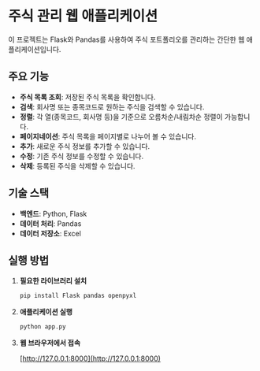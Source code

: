 # 주식 관리 웹 애플리케이션

이 프로젝트는 Flask와 Pandas를 사용하여 주식 포트폴리오를 관리하는 간단한 웹 애플리케이션입니다.

## 주요 기능

- **주식 목록 조회**: 저장된 주식 목록을 확인합니다.
- **검색**: 회사명 또는 종목코드로 원하는 주식을 검색할 수 있습니다.
- **정렬**: 각 열(종목코드, 회사명 등)을 기준으로 오름차순/내림차순 정렬이 가능합니다.
- **페이지네이션**: 주식 목록을 페이지별로 나누어 볼 수 있습니다.
- **추가**: 새로운 주식 정보를 추가할 수 있습니다.
- **수정**: 기존 주식 정보를 수정할 수 있습니다.
- **삭제**: 등록된 주식을 삭제할 수 있습니다.

## 기술 스택

- **백엔드**: Python, Flask
- **데이터 처리**: Pandas
- **데이터 저장소**: Excel

## 실행 방법

1.  **필요한 라이브러리 설치**

    ```bash
    pip install Flask pandas openpyxl
    ```

2.  **애플리케이션 실행**

    ```bash
    python app.py
    ```

3.  **웹 브라우저에서 접속**

    [http://127.0.0.1:8000](http://127.0.0.1:8000)
